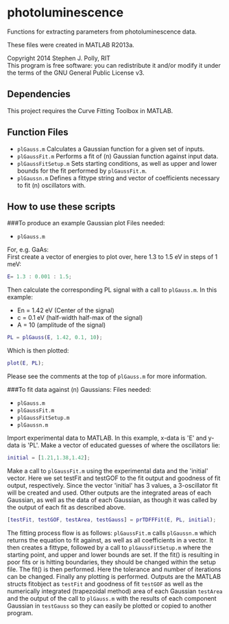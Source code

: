 photoluminescence
================

Functions for extracting parameters from photoluminescence data.

These files were created in MATLAB R2013a.

Copyright 2014 Stephen J. Polly, RIT  
This program is free software: you can redistribute it and/or modify
it under the terms of the GNU General Public License v3.

Dependencies
--------------
This project requires the Curve Fitting Toolbox in MATLAB.

Function Files
--------------

* `plGauss.m` Calculates a Gaussian function for a given set of inputs.
* `plGaussFit.m` Performs a fit of (n) Gaussian function against input data.
* `plGaussFitSetup.m` Sets starting conditions, as well as upper and lower bounds for the fit performed by `plGaussFit.m`.
* `plGaussn.m` Defines a fittype string and vector of coefficients necessary to fit (n) oscillators with.  


How to use these scripts
------------------------

###To produce an example Gaussian plot
Files needed:
* `plGauss.m`  

For, e.g. GaAs:  
First create a vector of energies to plot over, here 1.3 to 1.5 eV in steps of 1 meV:

```matlab
E= 1.3 : 0.001 : 1.5;
```

Then calculate the corresponding PL signal with a call to `plGauss.m`. In this example:
* En = 1.42 eV (Center of the signal)
* c = 0.1 eV (half-width half-max of the signal)
* A = 10 (amplitude of the signal) 


```matlab
PL = plGauss(E, 1.42, 0.1, 10);
```

Which is then plotted:

```matlab
plot(E, PL);
```

Please see the comments at the top of `plGauss.m` for more information.


###To fit data against (n) Gaussians:
Files needed:
* `plGauss.m` 
* `plGaussFit.m` 
* `plGaussFitSetup.m` 
* `plGaussn.m` 

Import experimental data to MATLAB. In this example, x-data is 'E' and y-data is 'PL'.
Make a vector of educated guesses of where the oscillators lie:

```matlab
initial = [1.21,1.38,1.42];
```

Make a call to `plGaussFit.m` using the experimental data and the 'initial' vector. Here we set testFit and testGOF to the fit output and goodness of fit output, respectively. Since the vector 'initial' has 3 values, a 3-oscillator fit will be created and used. Other outputs are the integrated areas of each Gaussian, as well as the data of each Gaussian, as though it was called by the output of each fit as described above.

```matlab
[testFit, testGOF, testArea, testGauss] = prTDFFFit(E, PL, initial);
```

The fitting process flow is as follows:
`plGaussFit.m` calls `plGaussn.m` which returns the equation to fit against, as well as all coefficients in a vector. 
It then creates a fittype, followed by a call to `plGaussFitSetup.m` where the starting point, and upper and lower bounds
are set. If the fit() is resulting in poor fits or is hitting boundaries, they should be changed within the setup file.
The fit() is then performed. Here the tolerance and number of iterations can be changed. Finally any plotting is
performed. Outputs are the MATLAB structs fitobject as `testFit` and goodness of fit `testGOF` as well as the numerically integrated (trapezoidal method) area of each Gaussian `testArea` and the output of the call to `plGauss.m` with the results of each component Gaussian in `testGauss` so they can easily be plotted or copied to another program.

